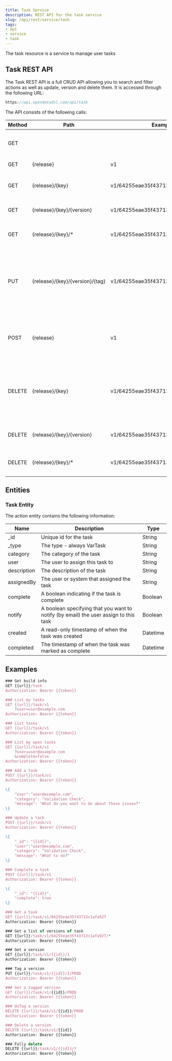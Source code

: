 ```yaml
---
title: Task Service
description: REST API for the task service
slug: /api/rest/service/task
tags:
- api
- service
- task
---
```

The task resource is a service to manage user tasks

## Task REST API

The Task REST API is a full CRUD API allowing you to search and filter actions as well as update, version and delete them. It is accessed through the following URL:

```js
https://api.opendatadsl.com/api/task
```

The API consists of the following calls:

|**Method**|**Path**|**Example**|**Description**|
|-|-|-|-|
|GET|||Get the build information for this service|
|GET|\{release\}|v1|List all the tasks|
|GET|\{release\}/\{key\}|v1/64255eae35f43713c1afa927|Retrieve a single task using its unique id|
|GET|\{release\}/\{key\}/\{version\}|v1/64255eae35f43713c1afa927/1|Retrieve a version of a single task|
|GET|\{release\}/\{key\}/*|v1/64255eae35f43713c1afa927/*|Get a list of versions for a specific task|
|PUT|\{release\}/\{key\}/\{version\}/\{tag\}|v1/64255eae35f43713c1afa927/1/PROD|Tag a version with a name (which can be used instead of the version number when retrieving it)|
|POST|\{release\}|v1|Create or update a task, the task configuration is the body of the POST request|
|DELETE|\{release\}/\{key\}|v1/64255eae35f43713c1afa927|Rollback to the previous version of a task, if it is the only version then the process will be deleted|
|DELETE|\{release\}/\{key\}/\{version\}|v1/64255eae35f43713c1afa927/1|Delete a specific version of a task|
|DELETE|\{release\}/\{key\}/*|v1/64255eae35f43713c1afa927/*|Fully delete a task, including all versions|

## Entities

### Task Entity

The action entity contains the following information:

|**Name**|**Description**|**Type**|
|-|-|-|
|_id|Unique id for the task|String|
|_type|The type - always VarTask|String|
|category|The category of the task|String|
|user|The user to assign this task to|String|
|description|The description of the task|String|
|assignedBy|The user or system that assigned the task|String|
|complete|A boolean indicating if the task is complete|Boolean|
|notify|A boolean specifying that you want to notify (by email) the user assign to this task|Boolean|
|created|A read-only timestamp of when the task was created|Datetime|
|completed|The timestamp of when the task was marked as complete|Datetime|

## Examples

```js
### Get build info
GET {{url}}/task
Authorization: Bearer {{token}}

### List my tasks
GET {{url}}/task/v1
    ?user=user@example.com
Authorization: Bearer {{token}}

### List tasks
GET {{url}}/task/v1
Authorization: Bearer {{token}}

### List my open tasks
GET {{url}}/task/v1
    ?user=user@example.com
    &complete=false
Authorization: Bearer {{token}}

### Add a task
POST {{url}}/task/v1
Authorization: Bearer {{token}}

\{
    "user":"user@example.com",
    "category": "Validation Check",
    "message": "What do you want to do about these issues?"
\}

### Update a task
POST {{url}}/task/v1
Authorization: Bearer {{token}}

\{
    "_id": "{{id}}",
    "user":"user@example.com",
    "category": "Validation Check",
    "message": "What to do?"
\}

### Complete a task
POST {{url}}/task/v1
Authorization: Bearer {{token}}

\{
    "_id": "{{id}}",
    "complete": true
\}

### Get a task
GET {{url}}/task/v1/64255eae35f43713c1afa927
Authorization: Bearer {{token}}

### Get a list of versions of task
GET {{url}}/task/v1/64255eae35f43713c1afa927/*
Authorization: Bearer {{token}}

### Get a version
GET {{url}}/task/v1/{{id}}/1
Authorization: Bearer {{token}}

### Tag a version
PUT {{url}}/task/v1/{{id}}/1/PROD
Authorization: Bearer {{token}}

### Get a tagged version
GET {{url}}/task/v1/{{id}}/PROD
Authorization: Bearer {{token}}

### UnTag a version
DELETE {{url}}/task/v1/{{id}}/PROD
Authorization: Bearer {{token}}

### Delete a version
DELETE {{url}}/task/v1/{{id}}
Authorization: Bearer {{token}}

### Fully delete 
DELETE {{url}}/task/v1/{{id}}/*
Authorization: Bearer {{token}}

```